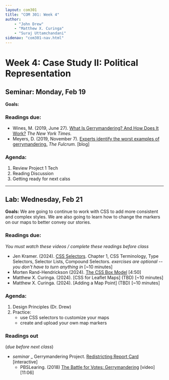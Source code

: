 ```yaml
---
layout: com301
title: "COM 301: Week 4"
author:
    - "John Drew"
    - "Matthew X. Curinga"
    - "Suraj Uttamchandani"
sidenav: "com301-nav.html"
---
```


Week 4: Case Study II: Political Representation
===============================================


<h2><i class="bi bi-book text-primary"></i> Seminar: Monday, Feb 19</h2>

**Goals:**


### Readings due:
- Wines, M. (2019, June 27). [What Is Gerrymandering? And How Does It Work?](https://www.nytimes.com/2019/06/27/us/gerrymander-explainer.html) _The New York Times._ 
- Meyers, D. (2019, November 7). [Experts identify the worst examples of gerrymandering.](https://thefulcrum.us/worst-gerrymandering-districts-example) _The Fulcrum._ [blog]

### Agenda:
1. Review Project 1 Tech
2. Reading Discussion
3. Getting ready for next calss

- - - -

<h2><i class="bi bi-filetype-html text-primary"></i> Lab: Wednesday, Feb 21</h2>

**Goals:** We are going to continue to work with CSS to add more consistent
and complex styles. We are also going to learn how to change the
markers on our maps to better convey our stories.

### Readings due:
_You must watch these videos / complete these readings before class_

- Jen Kramer. (2024). [CSS Selectors](https://www.linkedin.com/learning-login/share?account=56671577&forceAccount=false&redirect=https%3A%2F%2Fwww.linkedin.com%2Flearning%2Fcss-selectors-2%2Fcss-terminology%3Ftrk%3Dshare_video_url%26shareId%3DO29af8CDQu6H8V5Lhk36BQ%253D%253D).
  Chapter 1, CSS Terminology, Type Selectors, Selector Lists, Compound Selectors. _exercises are optional -- you don't have to turn anything in_ [~10 minutes]
- Morten Rand-Hendrickson (2024). [The CSS Box Model](https://www.linkedin.com/learning-login/share?account=56671577&forceAccount=false&redirect=https%3A%2F%2Fwww.linkedin.com%2Flearning%2Fmaking-sense-of-the-css-box-model-2%2Fwhat-is-the-css-box-model%3Ftrk%3Dshare_video_url%26shareId%3D7ka2tbXASgmTolzlsfOKmA%253D%253D) [4:50]
- Matthew X. Curinga. (2024). [CSS for Leaflet Maps] (TBD) [~10 minutes]
- Matthew X. Curinga. (2024). [Adding a Map Point] (TBD) [~10 minutes]



### Agenda:
1. Design Principles (Dr. Drew)
2. Practice:
    - use CSS selectors to customize your maps
    - create and upload your own map markers


### Readings out
(_due before next class_)

- _seminar_
    _ Gerrymandering Project. [Redistricting Report Card](https://gerrymander.princeton.edu/redistricting-report-card/) [interactive]
    - PBSLearing. (2018) [The Battle for Votes: Gerrymandering](https://ny.pbslearningmedia.org/resource/the-battle-for-votes-gerrymandering-video/retro-report/) [video][11:06]
